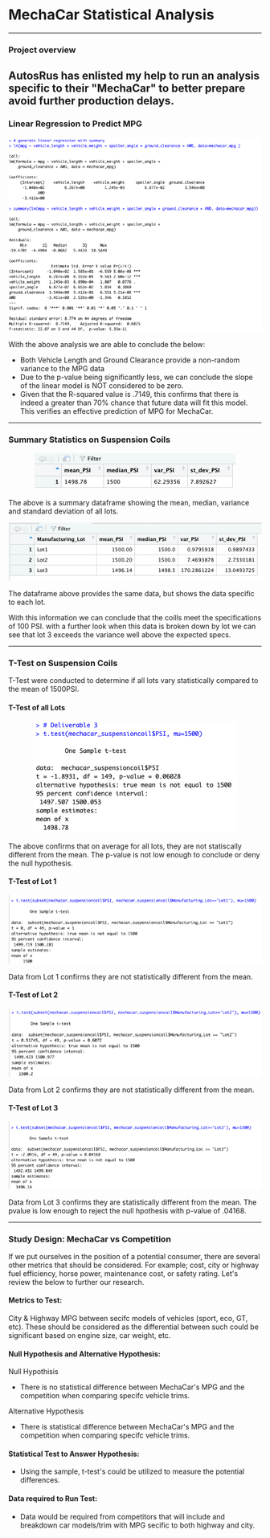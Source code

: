 # MechaCar Statistical Analysis
----
### Project overview

AutosRus has enlisted my help to run an analysis specific to their "MechaCar" to better prepare avoid further production delays.
---- 
### Linear Regression to Predict MPG

<p align="center">
  <img src="https://github.com/KEGANCP/MechaCar_Statistical_Analysis/blob/main/Images/Linear_Regression_Summary.png" alt="LRSummary"/>
</p>

With the above analysis we are able to conclude the below:
- Both Vehicle Length and Ground Clearance provide a non-random variance to the MPG data
- Due to the p-value being significantly less, we can conclude the slope of the linear model is NOT considered to be zero.
- Given that the R-squared value is .7149, this confirms that there is indeed a greater than 70% chance that future data will fit this model. This verifies an effective prediction of MPG for MechaCar.


----
### Summary Statistics on Suspension Coils

<p align="center">
  <img src="https://github.com/KEGANCP/MechaCar_Statistical_Analysis/blob/main/Images/Mean_Med_Var_SD.png" alt="total_Summary_mean_Med_Var_SD"/>
</p>

The above is a summary dataframe showing the mean, median, variance and standard deviation of all lots.

<p align="center">
  <img src="https://github.com/KEGANCP/MechaCar_Statistical_Analysis/blob/main/Images/Lot_summary.png" alt="Lot_summary"/>
</p>

The dataframe above provides the same data, but shows the data specific to each lot.


With this information we can conclude that the coills meet the specifications of 100 PSI. with a further look when this data is broken down by lot we can see that lot 3 exceeds the variance well above the expected specs.


----
### T-Test on Suspension Coils

T-Test were conducted to determine if all lots vary statistically compared to the mean of 1500PSI.

#### T-Test of all Lots
<p align="center">
  <img src="https://github.com/KEGANCP/MechaCar_Statistical_Analysis/blob/main/Images/Total_Tst.png" alt="test_sum"/>
</p>
The above confirms that on average for all lots, they are not statiscally different from the mean. The p-value is not low enough to conclude or deny the null hypothesis. 

#### T-Test of Lot 1
<p align="center">
  <img src="https://github.com/KEGANCP/MechaCar_Statistical_Analysis/blob/main/Images/Lot1.png" alt="Lot1"/>
</p>
Data from Lot 1 confirms they are not statistically different from the mean.

#### T-Test of Lot 2
<p align="center">
  <img src="https://github.com/KEGANCP/MechaCar_Statistical_Analysis/blob/main/Images/Lot2.png" alt="Lot2"/>
</p>
Data from Lot 2 confirms they are not statistically different from the mean.

#### T-Test of Lot 3
<p align="center">
  <img src="https://github.com/KEGANCP/MechaCar_Statistical_Analysis/blob/main/Images/Lot3.png" alt="Lot3"/>
</p>
Data from Lot 3 confirms they are statistically different from the mean. The pvalue is low enough to reject the null hpothesis with p-value of .04168.

----
### Study Design: MechaCar vs Competition
If we put ourselves in the position of a potential consumer, there are several other metrics that should be considered. For example; cost, city or highway fuel efficiency, horse power, maintenance cost, or safety rating. Let's review the below to further our research.

#### Metrics to Test:
City & Highway MPG between secifc models of vehicles (sport, eco, GT, etc). These should be considered as the differential between such could be significant based on engine size, car weight, etc.
#### Null Hypothesis and Alternative Hypothesis:
Null Hypothisis
- There is no statistical difference between MechaCar's MPG and the competition when comparing specifc vehicle trims.

Alternative Hypothesis
- There is statistical difference between MechaCar's MPG and the competition when comparing specifc vehicle trims.
#### Statistical Test to Answer Hypothesis:
- Using the sample, t-test's could be utilized to measure the potential differences.
#### Data required to Run Test:
- Data would be required from competitors that will include and breakdown car models/trim with MPG secific to both highway and city.

